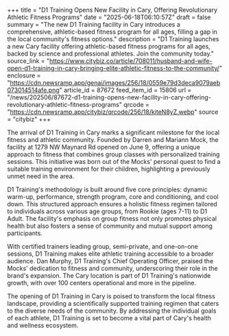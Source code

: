 +++
title = "D1 Training Opens New Facility in Cary, Offering Revolutionary Athletic Fitness Programs"
date = "2025-06-18T06:10:57Z"
draft = false
summary = "The new D1 Training facility in Cary introduces a comprehensive, athletic-based fitness program for all ages, filling a gap in the local community's fitness options."
description = "D1 Training launches a new Cary facility offering athletic-based fitness programs for all ages, backed by science and professional athletes. Join the community today."
source_link = "https://www.citybiz.co/article/708011/husband-and-wife-open-d1-training-in-cary-bringing-elite-athletic-fitness-to-the-community/"
enclosure = "https://cdn.newsramp.app/genai/images/256/18/0559e79d3deca9079aeb073014514afe.png"
article_id = 87672
feed_item_id = 15806
url = "/news/202506/87672-d1-training-opens-new-facility-in-cary-offering-revolutionary-athletic-fitness-programs"
qrcode = "https://cdn.newsramp.app/citybiz/qrcode/256/18/kiteN8yZ.webp"
source = "citybiz"
+++

<p>The arrival of D1 Training in Cary marks a significant milestone for the local fitness and athletic community. Founded by Darren and Mariann Mock, the facility at 1279 NW Maynard Rd opened on June 9, offering a unique approach to fitness that combines group classes with personalized training sessions. This initiative was born out of the Mocks' personal quest to find a suitable training environment for their children, highlighting a previously unmet need in the area.</p><p>D1 Training's methodology is built around five core principles: dynamic warm-up, performance, strength program, core and conditioning, and cool down. This structured approach ensures a holistic fitness regimen tailored to individuals across various age groups, from Rookie (ages 7-11) to D1 Adult. The facility's emphasis on group fitness not only promotes physical health but also fosters a sense of community and mutual support among participants.</p><p>With certified trainers leading group, semi-private, and one-on-one sessions, D1 Training makes elite athletic training accessible to a broader audience. Dan Murphy, D1 Training's Chief Operating Officer, praised the Mocks' dedication to fitness and community, underscoring their role in the brand's expansion. The Cary location is part of D1 Training's nationwide growth, with over 100 centers operational and more in the pipeline.</p><p>The opening of D1 Training in Cary is poised to transform the local fitness landscape, providing a scientifically supported training regimen that caters to the diverse needs of the community. By addressing the individual goals of each athlete, D1 Training is set to become a vital part of Cary's health and wellness ecosystem.</p>